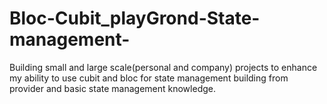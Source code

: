 # Bloc-Cubit_playGrond-State-management-
Building small and large scale(personal and company) projects to enhance my ability to use cubit and bloc for state management building from provider and basic state management knowledge.
